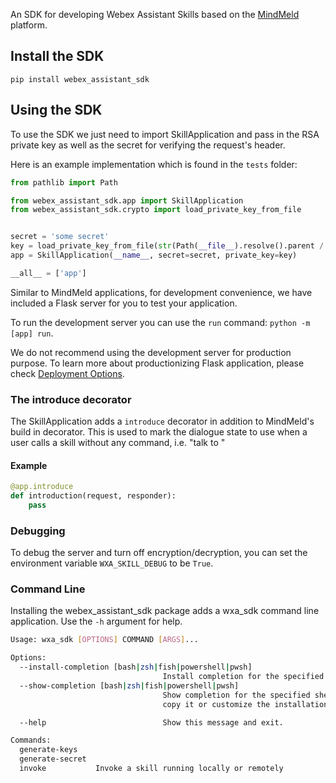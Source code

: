 An SDK for developing Webex Assistant Skills based on the [MindMeld](https://www.mindmeld.com) platform.

## Install the SDK

`pip install webex_assistant_sdk`

## Using the SDK

To use the SDK we just need to import SkillApplication and pass in the RSA private key as well as the secret for verifying the request's header.

Here is an example implementation which is found in the `tests` folder:

```python
from pathlib import Path

from webex_assistant_sdk.app import SkillApplication
from webex_assistant_sdk.crypto import load_private_key_from_file


secret = 'some secret'
key = load_private_key_from_file(str(Path(__file__).resolve().parent / 'id_rsa'))
app = SkillApplication(__name__, secret=secret, private_key=key)

__all__ = ['app']
```

Similar to MindMeld applications, for development convenience, we have included a Flask server for you to test your application.

To run the development server you can use the `run` command: `python -m [app] run`.

We do not recommend using the development server for production purpose. To learn more about productionizing Flask application, please check [Deployment Options](https://flask.palletsprojects.com/en/1.1.x/deploying/).

### The introduce decorator

The SkillApplication adds a `introduce` decorator in addition to MindMeld's build in decorator. This is used to mark the dialogue state to use when a user calls a skill without any command, i.e. "talk to <skill-name>"

#### Example

```python
@app.introduce
def introduction(request, responder):
    pass
```

### Debugging

To debug the server and turn off encryption/decryption, you can set the environment variable `WXA_SKILL_DEBUG` to be `True`.

### Command Line

Installing the webex_assistant_sdk package adds a wxa_sdk command line application. Use the `-h` argument for help.

```bash
Usage: wxa_sdk [OPTIONS] COMMAND [ARGS]...

Options:
  --install-completion [bash|zsh|fish|powershell|pwsh]
                                  Install completion for the specified shell.
  --show-completion [bash|zsh|fish|powershell|pwsh]
                                  Show completion for the specified shell, to
                                  copy it or customize the installation.

  --help                          Show this message and exit.

Commands:
  generate-keys
  generate-secret
  invoke           Invoke a skill running locally or remotely

```
